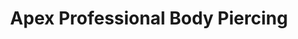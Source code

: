 ---
title: "Apex Professional Body Piercing"
url: /grand-junction/apex-professional-body-piercing/
shop: Piercing
---